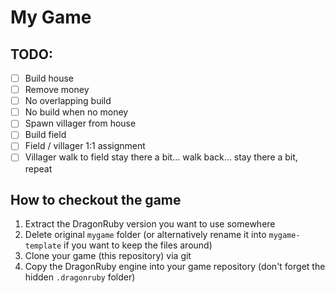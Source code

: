 # My Game

## TODO:
- [ ] Build house
- [ ] Remove money
- [ ] No overlapping build
- [ ] No build when no money
- [ ] Spawn villager from house
- [ ] Build field
- [ ] Field / villager 1:1 assignment
- [ ] Villager walk to field stay there a bit... walk back... stay there a bit, repeat

## How to checkout the game
1. Extract the DragonRuby version you want to use somewhere
2. Delete original `mygame` folder (or alternatively rename it into `mygame-template` if you want to keep the files around)
3. Clone your game (this repository) via git
4. Copy the DragonRuby engine into your game repository (don't forget the hidden `.dragonruby` folder)
